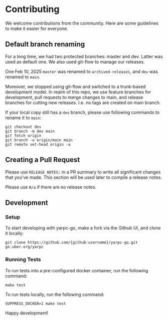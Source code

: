 # Contributing

We welcome contributions from the community. Here are some guidelines to make it easier for everyone.

## Default branch renaming

For a long time, we had two protected branches: master and dev. Latter was used as default one.
We also used git-flow to manage our releases.

One Feb 10, 2025 `master` was renamed to `archived-releases`, and `dev` was renamed to `main`.

Moreover, we stopped using git-flow and switched to a trunk-based development model. In realm of this repo,
we use feature branches for development, pull requests to merge changes to main, and release branches for
cutting new releases. I.e. no tags are created on main branch.

If your local copy still has a `dev` branch, please use following commands to rename it to `main`:

```
git checkout dev
git branch -m dev main
git fetch origin
git branch -u origin/main main
git remote set-head origin -a
```

## Creating a Pull Request

Please use `RELEASE NOTES:` in a PR summary to write all significant changes that you've made.
This section will be used later to compile a release notes.

Please use `N/a` if there are no release notes.

## Development

### Setup

To start developing with yarpc-go, make a fork via the Github UI, and clone it locally:

```
git clone https://github.com/{github-username}/yarpc-go.git go.uber.org/yarpc
```

### Running Tests

To run tests into a pre-configured docker container, run the following command:
```
make test
```

To run tests locally, run the following command:
```
SUPPRESS_DOCKER=1 make test
```

Happy development!